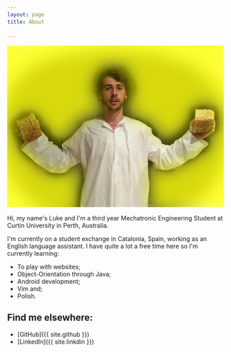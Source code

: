 ```yaml
---
layout: page
title: About

---
```


![A portrait of myself](/assets/goodv2.jpg)

Hi, my name's Luke and I'm a third year Mechatronic Engineering Student at Curtin University in Perth, Australia.

I'm currently on a student exchange in Catalonia, Spain, working as an English language assistant. I have quite a lot a free time here so I'm currently learning:

* To play with websites;
* Object-Orientation through Java;
* Android development;
* Vim and;
* Polish.


## Find me elsewhere:

* [GitHub]({{ site.github }})
* [LinkedIn]({{ site.linkdin }})



